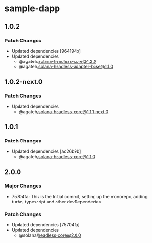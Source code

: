 # sample-dapp

## 1.0.2

### Patch Changes

- Updated dependencies [964194b]
- Updated dependencies
  - @agateh/solana-headless-core@1.2.0
  - @agateh/solana-headless-adapter-base@1.1.0

## 1.0.2-next.0

### Patch Changes

- Updated dependencies
  - @agateh/solana-headless-core@1.1.1-next.0

## 1.0.1

### Patch Changes

- Updated dependencies [ac26b9b]
  - @agateh/solana-headless-core@1.1.0

## 2.0.0

### Major Changes

- 75704fa: This is the Initial commit, setting up the monorepo, adding turbo, typescript and other devDependecies

### Patch Changes

- Updated dependencies [75704fa]
- Updated dependencies
  - @solana/headless-core@2.0.0
